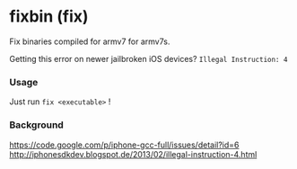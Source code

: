 fixbin (fix)
======

Fix binaries compiled for armv7 for armv7s.  

Getting this error on newer jailbroken iOS devices? `Illegal Instruction: 4`  

### Usage
Just run `fix <executable>` !  

### Background
https://code.google.com/p/iphone-gcc-full/issues/detail?id=6  
http://iphonesdkdev.blogspot.de/2013/02/illegal-instruction-4.html
